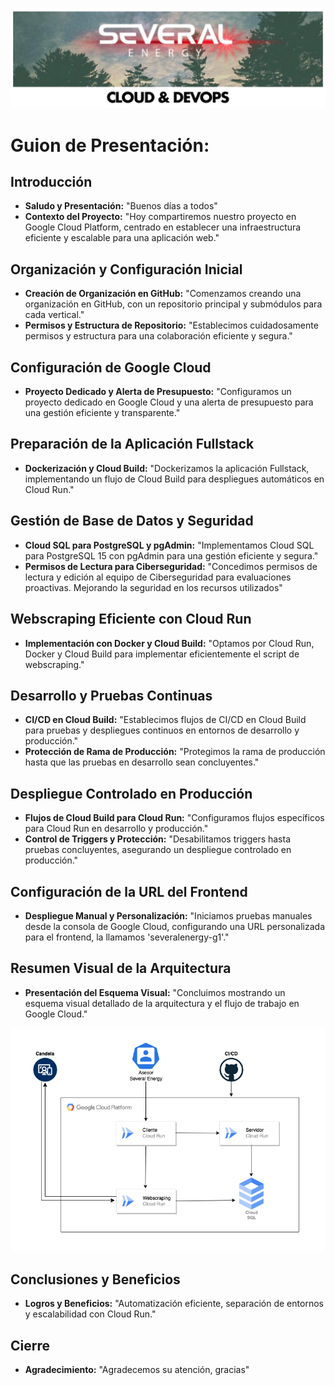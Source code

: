 ![Alt text](img/CABECERA1.png)

# Guion de Presentación:

## Introducción

- **Saludo y Presentación:** "Buenos días a todos"
- **Contexto del Proyecto:** "Hoy compartiremos nuestro proyecto en Google Cloud Platform, centrado en establecer una infraestructura eficiente y escalable para una aplicación web."

## Organización y Configuración Inicial

- **Creación de Organización en GitHub:** "Comenzamos creando una organización en GitHub, con un repositorio principal y submódulos para cada vertical."
- **Permisos y Estructura de Repositorio:** "Establecimos cuidadosamente permisos y estructura para una colaboración eficiente y segura."

## Configuración de Google Cloud

- **Proyecto Dedicado y Alerta de Presupuesto:** "Configuramos un proyecto dedicado en Google Cloud y una alerta de presupuesto para una gestión eficiente y transparente."

## Preparación de la Aplicación Fullstack

- **Dockerización y Cloud Build:** "Dockerizamos la aplicación Fullstack, implementando un flujo de Cloud Build para despliegues automáticos en Cloud Run."

## Gestión de Base de Datos y Seguridad

- **Cloud SQL para PostgreSQL y pgAdmin:** "Implementamos Cloud SQL para PostgreSQL 15 con pgAdmin para una gestión eficiente y segura."
- **Permisos de Lectura para Ciberseguridad:** "Concedimos permisos de lectura y edición al equipo de Ciberseguridad para evaluaciones proactivas. Mejorando la seguridad en los recursos utilizados"

## Webscraping Eficiente con Cloud Run

- **Implementación con Docker y Cloud Build:** "Optamos por Cloud Run, Docker y Cloud Build para implementar eficientemente el script de webscraping."

## Desarrollo y Pruebas Continuas

- **CI/CD en Cloud Build:** "Establecimos flujos de CI/CD en Cloud Build para pruebas y despliegues continuos en entornos de desarrollo y producción."
- **Protección de Rama de Producción:** "Protegimos la rama de producción hasta que las pruebas en desarrollo sean concluyentes."

## Despliegue Controlado en Producción

- **Flujos de Cloud Build para Cloud Run:** "Configuramos flujos específicos para Cloud Run en desarrollo y producción."
- **Control de Triggers y Protección:** "Desabilitamos triggers hasta pruebas concluyentes, asegurando un despliegue controlado en producción."

## Configuración de la URL del Frontend

- **Despliegue Manual y Personalización:** "Iniciamos pruebas manuales desde la consola de Google Cloud, configurando una URL personalizada para el frontend, la llamamos 'severalenergy-g1'."

## Resumen Visual de la Arquitectura

- **Presentación del Esquema Visual:** "Concluimos mostrando un esquema visual detallado de la arquitectura y el flujo de trabajo en Google Cloud."

![Alt text](img/Diagrama_Arquitectura_G1.png)

## Conclusiones y Beneficios

- **Logros y Beneficios:** "Automatización eficiente, separación de entornos y escalabilidad con Cloud Run."

## Cierre

- **Agradecimiento:** "Agradecemos su atención, gracias"
